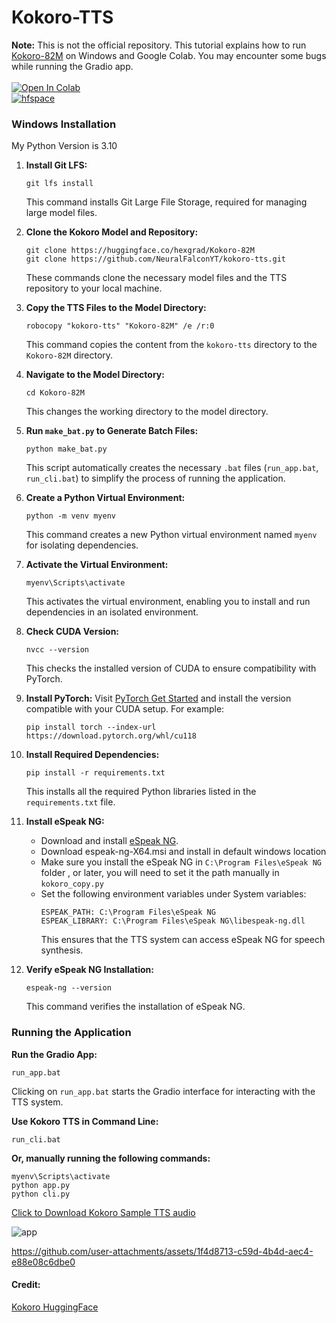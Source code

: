 # Kokoro-TTS 
**Note:** This is not the official repository. This tutorial explains how to run [Kokoro-82M](https://huggingface.co/hexgrad/Kokoro-82M) on Windows and Google Colab. You may encounter some bugs while running the Gradio app.<br><br>
[![Open In Colab](https://colab.research.google.com/assets/colab-badge.svg)](https://colab.research.google.com/github/NeuralFalconYT/kokoro-tts/blob/main/kokoro_TTS.ipynb) <br>
[![hfspace](https://img.shields.io/badge/🤗-Space%20demo-yellow)](https://huggingface.co/spaces/hexgrad/Kokoro-TTS) <br>
### Windows Installation
My Python Version is 3.10
1. **Install Git LFS:**
   ```
   git lfs install
   ```
   This command installs Git Large File Storage, required for managing large model files.

2. **Clone the Kokoro Model and Repository:**
   ```
   git clone https://huggingface.co/hexgrad/Kokoro-82M
   git clone https://github.com/NeuralFalconYT/kokoro-tts.git
   ```
   These commands clone the necessary model files and the TTS repository to your local machine.

3. **Copy the TTS Files to the Model Directory:**
   ```
   robocopy "kokoro-tts" "Kokoro-82M" /e /r:0
   ```
   This command copies the content from the `kokoro-tts` directory to the `Kokoro-82M` directory.

4. **Navigate to the Model Directory:**
   ```
   cd Kokoro-82M
   ```
   This changes the working directory to the model directory.

5. **Run `make_bat.py` to Generate Batch Files:**
   ```
   python make_bat.py
   ```
   This script automatically creates the necessary `.bat` files (`run_app.bat`, `run_cli.bat`) to simplify the process of running the application.

6. **Create a Python Virtual Environment:**
   ```
   python -m venv myenv
   ```
   This command creates a new Python virtual environment named `myenv` for isolating dependencies.

7. **Activate the Virtual Environment:**
   ```
   myenv\Scripts\activate
   ```
   This activates the virtual environment, enabling you to install and run dependencies in an isolated environment.

8. **Check CUDA Version:**
   ```
   nvcc --version
   ```
   This checks the installed version of CUDA to ensure compatibility with PyTorch.

9. **Install PyTorch:**
   Visit [PyTorch Get Started](https://pytorch.org/get-started/locally/) and install the version compatible with your CUDA setup. For example:
   ```
   pip install torch --index-url https://download.pytorch.org/whl/cu118
   ```

10. **Install Required Dependencies:**
    ```
    pip install -r requirements.txt
    ```
    This installs all the required Python libraries listed in the `requirements.txt` file.

11. **Install eSpeak NG:**
    - Download and install [eSpeak NG](https://github.com/espeak-ng/espeak-ng/releases/tag/1.51).
    - Download espeak-ng-X64.msi and install in default windows location
    - Make sure you install the eSpeak NG in ```C:\Program Files\eSpeak NG``` folder , or later, you will need to set it the path manually in ```kokoro_copy.py```
    - Set the following environment variables under System variables:
      ```
      ESPEAK_PATH: C:\Program Files\eSpeak NG
      ESPEAK_LIBRARY: C:\Program Files\eSpeak NG\libespeak-ng.dll
      ```
      This ensures that the TTS system can access eSpeak NG for speech synthesis.

12. **Verify eSpeak NG Installation:**
    ```
    espeak-ng --version
    ```
    This command verifies the installation of eSpeak NG.

### Running the Application

 **Run the Gradio App:**
   ```
   run_app.bat
   ```
   Clicking on `run_app.bat` starts the Gradio interface for interacting with the TTS system.

 **Use Kokoro TTS in Command Line:**
   ```
   run_cli.bat
   ```
**Or, manually running the following commands:**
 ```
 myenv\Scripts\activate
 python app.py
 python cli.py
 ```

[Click to Download Kokoro Sample TTS audio](https://huggingface.co/hexgrad/Kokoro-82M/resolve/main/demo/HEARME.wav) <br>

![app](https://github.com/user-attachments/assets/d98a4d72-00a6-43ff-94bf-977a7766c6d1)


https://github.com/user-attachments/assets/1f4d8713-c59d-4b4d-aec4-e88e08c6dbe0


#### Credit:  
[Kokoro HuggingFace](https://huggingface.co/hexgrad/Kokoro-82M)

